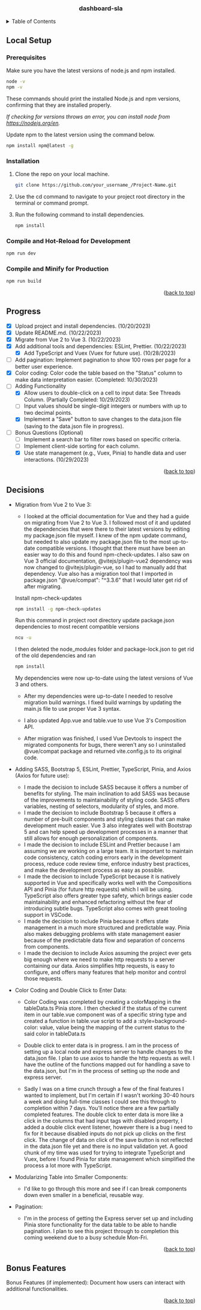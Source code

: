<a name="readme-top"></a>

<!-- PROJECT TITLE -->
<div align="center">
  <h3 align="center">dashboard-sla</h3>
</div>

<!-- TABLE OF CONTENTS -->
<details>
  <summary>Table of Contents</summary>
  <ol>
    <li>
      <a href="#local-setup">Local Setup</a>
      <ul>
        <li><a href="#prerequisites">Prerequisites</a></li>
        <li><a href="#installation">Installation</a></li>
      </ul>
    </li>
    <li><a href="#progress">Progress</a></li>
    <li><a href="#decisions">Decisions</a></li>
    <li><a href="#bonus-features">Bonus Features</a></li>
  </ol>
</details>

<!-- LOCAL SETUP -->

## Local Setup

### Prerequisites

Make sure you have the latest versions of node.js and npm installed.

```sh
node -v
npm -v
```

These commands should print the installed Node.js and npm versions, confirming that they are installed properly.

_If checking for versions throws an error, you can install node from https://nodejs.org/en._

Update npm to the latest version using the command below.

```sh
npm install npm@latest -g
```

### Installation

1. Clone the repo on your local machine.
   ```sh
   git clone https://github.com/your_username_/Project-Name.git
   ```
2. Use the cd command to navigate to your project root directory in the terminal or command prompt.

3. Run the following command to install dependencies.
   ```sh
   npm install
   ```

### Compile and Hot-Reload for Development

```sh
npm run dev
```

### Compile and Minify for Production

```sh
npm run build
```

<p align="right">(<a href="#readme-top">back to top</a>)</p>

<!-- PROGRESS -->

## Progress

- [x] Upload project and install dependencies. (10/20/2023)
- [x] Update README.md. (10/22/2023)
- [x] Migrate from Vue 2 to Vue 3. (10/22/2023)
- [x] Add additional tools and dependencies: ESLint, Prettier. (10/22/2023)
  - [x] Add TypeScript and Vuex (Vuex for future use). (10/28/2023)
- [ ] Add pagination: Implement pagination to show 100 rows per page for a better user experience.
- [x] Color coding: Color code the table based on the "Status" column to make data interpretation
      easier. (Completed: 10/30/2023)
- [ ] Adding Functionality
  - [x] Allow users to double-click on a cell to input data: See Threads Column. (Partially Completed: 10/29/2023)
  - [ ] Input values should be single-digit integers or numbers with up to two decimal points.
  - [x] Implement a "Save" button to save changes to the data.json file (saving to the data.json file in progress).
- [ ] Bonus Questions (Optional)
  - [ ] Implement a search bar to filter rows based on specific criteria.
  - [ ] Implement client-side sorting for each column.
  - [x] Use state management (e.g., Vuex, Pinia) to handle data and user interactions. (10/29/2023)

<p align="right">(<a href="#readme-top">back to top</a>)</p>

<!-- DECISIONS -->

## Decisions

- Migration from Vue 2 to Vue 3:

  - I looked at the official documentation for Vue and they had a guide on migrating from Vue 2 to Vue 3. I followed most of it and updated the dependencies that were there to their latest versions by editing my package.json file myself. I knew of the npm update command, but needed to also update my package.json file to the most up-to-date compatible versions. I thought that there must have been an easier way to do this and found npm-check-updates. I also saw on Vue 3 official documentation, @vitejs/plugin-vue2 dependency was now changed to @vitejs/plugin-vue, so I had to manually add that dependency. Vue also has a migration tool that I imported in package.json "@vue/compat": "^3.3.6" that I would later get rid of after migrating.

  Install npm-check-updates

  ```sh
  npm install -g npm-check-updates
  ```

  Run this command in project root directory update package.json dependencies to most recent compatible versions

  ```sh
  ncu -u
  ```

  I then deleted the node_modules folder and package-lock.json to get rid of the old dependencies and ran

  ```sh
  npm install
  ```

  My dependencies were now up-to-date using the latest versions of Vue 3 and others.

  - After my dependencies were up-to-date I needed to resolve migration build warnings. I fixed build warnings by updating the main.js file to use proper Vue 3 syntax.

  - I also updated App.vue and table.vue to use Vue 3's Composition API.

  - After migration was finished, I used Vue Devtools to inspect the migrated components for bugs, there weren't any so I uninstalled @vue/compat package and returned vite.config.js to its original code.

- Adding SASS, Bootstrap 5, ESLint, Prettier, TypeScript, Pinia, and Axios (Axios for future use):

  - I made the decision to include SASS because it offers a number of benefits for styling. The main inclination to add SASS was because of the improvements to maintainability of styling code. SASS offers variables, nesting of selectors, modularity of styles, and more.
  - I made the decision to include Bootstrap 5 because it offers a number of pre-built components and styling classes that can make development much easier. Vue 3 also integrates well with Bootstrap 5 and can help speed up development processes in a manner that still allows for enough personalization of components.
  - I made the decision to include ESLint and Prettier because I am assuming we are working on a large team. It is important to maintain code consistency, catch coding errors early in the development process, reduce code review time, enforce industry best practices, and make the development process as easy as possible.
  - I made the decision to include TypeScript because it is natively supported in Vue and specifically works well with the Compositions API and Pinia (for future http requests) which I will be using. TypeScript also offers greater type safety, which brings easier code maintainability and enhanced refactoring without the fear of introducing subtle bugs. TypeScript also comes with great tooling support in VSCode.
  - I made the decision to include Pinia because it offers state management in a much more structured and predictable way. Pinia also makes debugging problems with state management easier because of the predictable data flow and separation of concerns from components.
  - I made the decision to include Axios assuming the project ever gets big enough where we need to make http requests to a server containing our data. Axios simplifies http requests, is easy to configure, and offers many features that help monitor and control those requests.

- Color Coding and Double Click to Enter Data:

  - Color Coding was completed by creating a colorMapping in the tableData.ts Pinia store. I then checked if the status of the current item in our table.vue component was of a specific string type and created a function in table.vue script to add a :style=background-color: value, value being the mapping of the current status to the said color in tableData.ts

  - Double click to enter data is in progress. I am in the process of setting up a local node and express server to handle changes to the data.json file. I plan to use axios to handle the http requests as well. I have the outline of the functions mapped out for handling a save to the data.json, but I'm in the process of setting up the node and express server.

  - Sadly I was on a time crunch through a few of the final features I wanted to implement, but I'm certain if I wasn't working 30-40 hours a week and doing full-time classes I could see this through to completion within 7 days. You'll notice there are a few partially completed features. The double click to enter data is more like a click in the columns that had input tags with disabled property, I added a double click event listener, however there is a bug i need to fix for it because disabled inputs do not pick up clicks on the first click.  The change of data on click of the save button is not reflected in the data.json file yet and there is no input validation yet.  A good chunk of my time was used for trying to integrate TypeScript and Vuex, before I found Pinia for state management which simplified the process a lot more with TypeScript.

- Modularizing Table into Smaller Components:

  - I'd like to go through this more and see if I can break components down even smaller in a beneficial, reusable way.

- Pagination:

  - I'm in the process of getting the Express server set up and including Pinia store functionality for the data table to be able to handle pagination.  I plan to see this project through to completion this coming weekend due to a busy schedule Mon-Fri.

  <p align="right">(<a href="#readme-top">back to top</a>)</p>

<!-- BONUS FEATURES -->

## Bonus Features

Bonus Features (if implemented): Document how users can interact with
additional functionalities.

<p align="right">(<a href="#readme-top">back to top</a>)</p>
